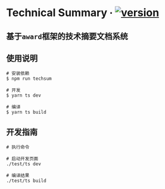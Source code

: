 # Technical Summary ∙ [![version](https://img.shields.io/npm/v/techsum.svg)](https://www.npmjs.com/package/techsum)

## 基于`award`框架的技术摘要文档系统

## 使用说明

```shell
# 安装依赖
$ npm run techsum

# 开发
$ yarn ts dev

# 编译
$ yarn ts build
```

## 开发指南

```shell
# 执行命令

# 启动开发页面
./test/ts dev

# 编译结果
./test/ts build
```
